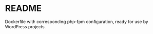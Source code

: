 # README

Dockerfile with corresponding php-fpm configuration, ready for use by WordPress projects.
